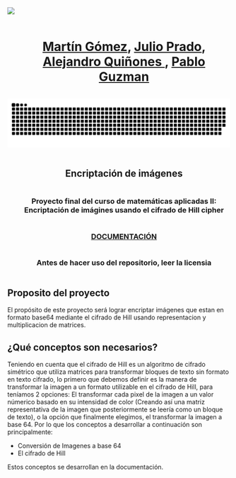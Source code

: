 <img src="https://user-images.githubusercontent.com/73097560/115834477-dbab4500-a447-11eb-908a-139a6edaec5c.gif">

<div id="user-content-toc">
  <ul align="center">
    <summary><h1 style="display: inline-block"><a href="https://github.com/Electromayonaise">Martín Gómez</a>, <a href="https://github.com/jul109">Julio Prado</a>, <a href="https://github.com/Legnatbird">Alejandro Quiñones </a>, <a href="https://github.com/Pableis05">Pablo Guzman </a></h1></summary>
  </ul>
</div>

<div align="center">
  <img src="https://github.com/1999AZZAR/1999AZZAR/blob/main/resources/img/grid-snake.svg" alt="snake" />
</div>

<div id="user-content-toc">
  <ul align="center">
     <summary><h2 style="display: inline-block"> Encriptación de imágenes </h2></summary>
    <body><h3 style="display: inline-block">Proyecto final del curso de matemáticas aplicadas II: Encriptación de imágines usando el cifrado de Hill cipher</h3></body>
     <body><h3 style="display: inline-block"><a href="https://colab.research.google.com/drive/1nV_c4L0yQP3tftKZlL76qB5fXKtPm41Y?usp=sharing">DOCUMENTACIÓN</a></h3></body>
        <body><h3 style="display: inline-block">Antes de hacer uso del repositorio, leer la licensia</h3></body>
     
    
  </ul>
</div>


## Proposito del proyecto

El propósito de este proyecto será lograr encriptar imágenes que estan en formato base64 mediante el cifrado de Hill usando representacion y multiplicacion de matrices.

## ¿Qué conceptos son necesarios?

Teniendo en cuenta que el cifrado de Hill es un algoritmo de cifrado simétrico que utiliza matrices para transformar bloques de texto sin formato en texto cifrado, lo primero que debemos definir es la manera de transformar la imagen a un formato utilizable en el cifrado de Hill, para teníamos 2 opciones: El transformar cada pixel de la imagen a un valor númerico basado en su intensidad de color (Creando así una matriz representativa de la imagen que posteriormente se leería como un bloque de texto), o la opción que finalmente elegimos, el transformar la imagen a base 64. Por lo que los conceptos a desarrollar a continuación son principalmente:

- Conversión de Imagenes a base 64
- El cifrado de Hill
  
Estos conceptos se desarrollan en la documentación.  

